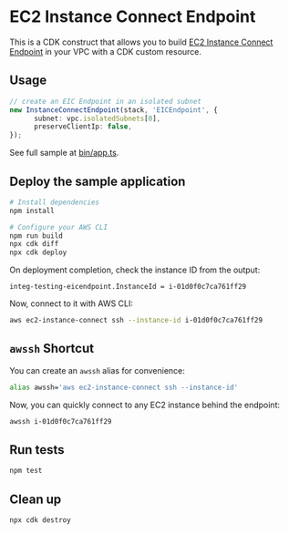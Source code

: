# EC2 Instance Connect Endpoint

This is a CDK construct that allows you to build [EC2 Instance Connect Endpoint](https://docs.aws.amazon.com/AWSEC2/latest/UserGuide/connect-using-eice.html) in your VPC with a CDK custom resource.

## Usage

```ts
// create an EIC Endpoint in an isolated subnet
new InstanceConnectEndpoint(stack, 'EICEndpoint', {
      subnet: vpc.isolatedSubnets[0],
      preserveClientIp: false,
});
```

See full sample at [bin/app.ts](./bin/app.ts).

## Deploy the sample application

```sh
# Install dependencies
npm install

# Configure your AWS CLI
npm run build
npx cdk diff
npx cdk deploy
```

On deployment completion, check the instance ID from the output:

```
integ-testing-eicendpoint.InstanceId = i-01d0f0c7ca761ff29
```

Now, connect to it with AWS CLI:

```sh
aws ec2-instance-connect ssh --instance-id i-01d0f0c7ca761ff29
```

## `awssh` Shortcut

You can create an `awssh` alias for convenience:

```sh
alias awssh='aws ec2-instance-connect ssh --instance-id'
```

Now, you can quickly connect to any EC2 instance behind the endpoint:

```sh
awssh i-01d0f0c7ca761ff29
```

## Run tests

```sh
npm test
```

## Clean up

```sh
npx cdk destroy
```

